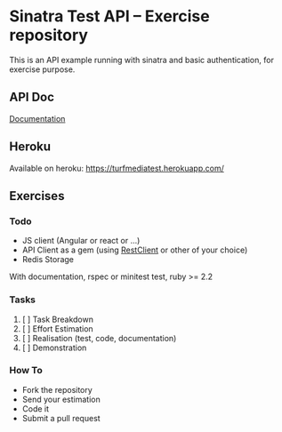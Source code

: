 # Sinatra Test API – Exercise repository

This is an API example running with sinatra and basic authentication, for exercise purpose.

## API Doc

[Documentation](doc/API.md)

## Heroku

Available on heroku: https://turfmediatest.herokuapp.com/

## Exercises

### Todo

* JS client (Angular or react or ...)
* API Client as a gem (using [RestClient](https://github.com/rest-client/rest-client) or other of your choice)
* Redis Storage

With documentation, rspec or minitest test, ruby >= 2.2

### Tasks

1. [ ] Task Breakdown
2. [ ] Effort Estimation
3. [ ] Realisation (test, code, documentation)
4. [ ] Demonstration

### How To

* Fork the repository
* Send your estimation
* Code it
* Submit a pull request